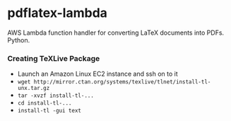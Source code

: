 # pdflatex-lambda
AWS Lambda function handler for converting LaTeX documents into PDFs. Python.

### Creating TeXLive Package
- Launch an Amazon Linux EC2 instance and ssh on to it
- `wget http://mirror.ctan.org/systems/texlive/tlnet/install-tl-unx.tar.gz`
- `tar -xvzf install-tl-...`
- `cd install-tl-...`
- `install-tl -gui text`
